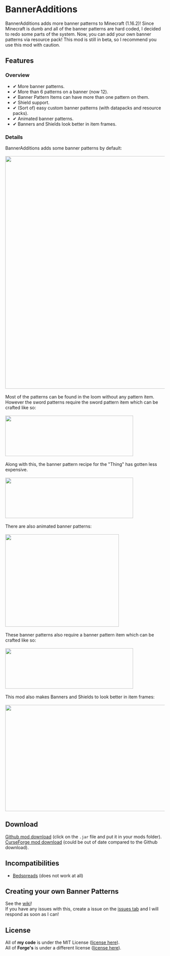 # BannerAdditions
BannerAdditions adds more banner patterns to Minecraft (1.16.2)!
Since Minecraft is dumb and all of the banner patterns are hard coded, I decided to redo some parts of the system. Now, you can add your own banner patterns via resource pack!
This mod is still in beta, so I recommend you use this mod with caution.

## Features
### Overview
- ✔ More banner patterns.
- ✔ More than 6 patterns on a banner (now 12).
- ✔ Banner Pattern Items can have more than one pattern on them.
- ✔ Shield support.
- ✔ (Sort of) easy custom banner patterns (with datapacks and resource packs).
- ✔ Animated banner patterns.
- ✔ Banners and Shields look better in item frames.

### Details
BannerAdditions adds some banner patterns by default:<br><br>
<img src="../files/images/banner_0.png" width="735"><br><br>
Most of the patterns can be found in the loom without any pattern item. However the sword patterns require the sword pattern item which can be crafted like so:<br><br>
<img src="../files/images/crafting_swords.png" width="404" height="128"><br><br>
Along with this, the banner pattern recipe for the "Thing" has gotten less expensive.<br><br>
<img src="../files/images/crafting_thing_charge.png" width="404" height="128"><br><br>
There are also animated banner patterns:<br><br>
<img src="../files/images/banner_1.gif" width="359" height="292"><br><br>
These banner patterns also require a banner pattern item which can be crafted like so:<br><br>
<img src="../files/images/crafting_animations.png" width="404" height="128"><br><br>
This mod also makes Banners and Shields to look better in item frames:<br><br>
<img src="../files/images/itemframes.png" width="716" height="336">

## Download
[Github mod download](https://github.com/EliteAsian123/BannerAdditions/releases) (click on the `.jar` file and put it in your mods folder).<br>
[CurseForge mod download](https://www.curseforge.com/minecraft/mc-mods/banneradditions) (could be out of date compared to the Github download).

## Incompatibilities
- [Bedspreads](https://www.curseforge.com/minecraft/mc-mods/bedspreads) (does not work at all)

## Creating your own Banner Patterns
See the [wiki](https://github.com/EliteAsian123/BannerAdditions/wiki/Creating-Custom-Banner-Patterns)!<br>
If you have any issues with this, create a issue on the [issues tab](https://github.com/EliteAsian123/BannerAdditions/issues) and I will respond as soon as I can!

## License
All of **my code** is under the MIT License ([license here](../1.16.2/LICENSE)).<br>
All of **Forge's** is under a different license ([license here](../1.16.2/FORGE_LICENSE)).
